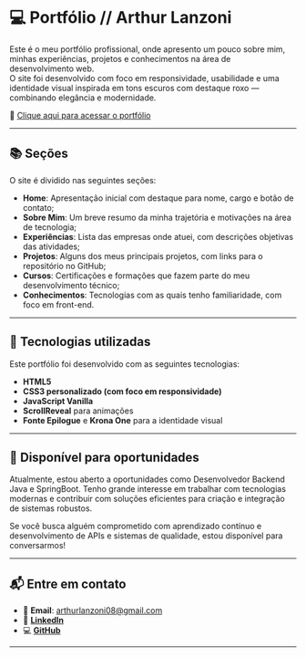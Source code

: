 # 💻 Portfólio // Arthur Lanzoni

Este é o meu portfólio profissional, onde apresento um pouco sobre mim, minhas experiências, projetos e conhecimentos na área de desenvolvimento web.  
O site foi desenvolvido com foco em responsividade, usabilidade e uma identidade visual inspirada em tons escuros com destaque roxo — combinando elegância e modernidade.

🔗 [Clique aqui para acessar o portfólio](https://arthurlanzoniportfolio.netlify.app/)

---

## 📚 Seções

O site é dividido nas seguintes seções:

- **Home**: Apresentação inicial com destaque para nome, cargo e botão de contato;
- **Sobre Mim**: Um breve resumo da minha trajetória e motivações na área de tecnologia;
- **Experiências**: Lista das empresas onde atuei, com descrições objetivas das atividades;
- **Projetos**: Alguns dos meus principais projetos, com links para o repositório no GitHub;
- **Cursos**: Certificações e formações que fazem parte do meu desenvolvimento técnico;
- **Conhecimentos**: Tecnologias com as quais tenho familiaridade, com foco em front-end.

---

## 💼 Tecnologias utilizadas

Este portfólio foi desenvolvido com as seguintes tecnologias:

- **HTML5**  
- **CSS3 personalizado (com foco em responsividade)**  
- **JavaScript Vanilla**  
- **ScrollReveal** para animações  
- **Fonte Epilogue** e **Krona One** para a identidade visual

---

## 🚀 Disponível para oportunidades

Atualmente, estou aberto a oportunidades como Desenvolvedor Backend Java e SpringBoot.
Tenho grande interesse em trabalhar com tecnologias modernas e contribuir com soluções eficientes para criação e integração de sistemas robustos.

Se você busca alguém comprometido com aprendizado contínuo e desenvolvimento de APIs e sistemas de qualidade, estou disponível para conversarmos!

---

## 📬 Entre em contato

- 📧 **Email**: arthurlanzoni08@gmail.com  
- 💼 [**LinkedIn**](https://www.linkedin.com/in/arthurlanzoni)  
- 💻 [**GitHub**](https://github.com/Lanzoni15)

---
